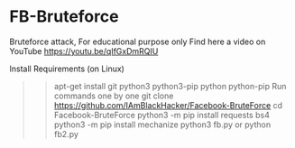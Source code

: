 # FB-Bruteforce
Bruteforce attack, For educational purpose only
Find here a video on YouTube
https://youtu.be/qIfGxDmRQIU

Install Requirements (on Linux)
>> apt-get install git python3 python3-pip python python-pip
Run commands one by one
>> git clone https://github.com/IAmBlackHacker/Facebook-BruteForce
>> cd Facebook-BruteForce
>> python3 -m pip install requests bs4
>> python3 -m pip install mechanize
>> python3 fb.py or python fb2.py
